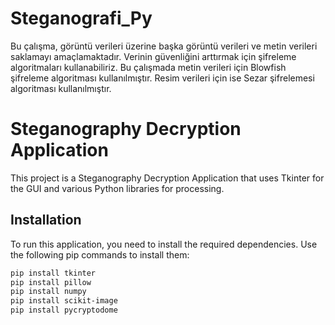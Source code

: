 # Steganografi_Py
Bu çalışma, görüntü verileri üzerine başka görüntü verileri ve metin verileri saklamayı amaçlamaktadır. Verinin güvenliğini arttırmak için şifreleme algoritmaları kullanabiliriz. Bu çalışmada metin verileri için Blowfish şifreleme algoritması kullanılmıştır. Resim verileri için ise Sezar şifrelemesi algoritması kullanılmıştır. 

# Steganography Decryption Application

This project is a Steganography Decryption Application that uses Tkinter for the GUI and various Python libraries for processing.

## Installation

To run this application, you need to install the required dependencies. Use the following pip commands to install them:

```bash
pip install tkinter
pip install pillow
pip install numpy
pip install scikit-image
pip install pycryptodome
